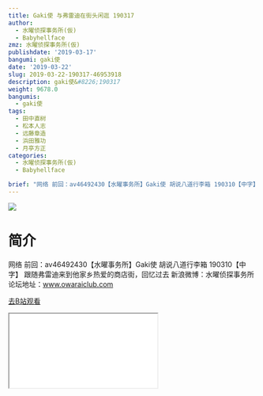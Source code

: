 ```yaml
---
title: Gaki使 与弗雷迪在街头闲逛 190317
author:
  - 水曜侦探事务所(仮)
  - Babyhellface
zmz: 水曜侦探事务所(仮)
publishdate: '2019-03-17'
bangumi: gaki使
date: '2019-03-22'
slug: 2019-03-22-190317-46953918
description: gaki使&#8226;190317
weight: 9678.0
bangumis:
  - gaki使
tags:
  - 田中直树
  - 松本人志
  - 远藤章造
  - 浜田雅功
  - 月亭方正
categories:
  - 水曜侦探事务所(仮)
  - Babyhellface

brief: "网络 前回：av46492430【水曜事务所】Gaki使 胡说八道行李箱 190310【中字】 跟随弗雷迪来到他家乡热爱的商店街，回忆过去 新浪微博：水曜侦探事务所 论坛地址：www.owaraiclub.com"
---
```

![](https://i.imgur.com/NMxDAvd.jpg)
# 简介  
网络
前回：av46492430【水曜事务所】Gaki使 胡说八道行李箱 190310【中字】
跟随弗雷迪来到他家乡热爱的商店街，回忆过去
新浪微博：水曜侦探事务所    论坛地址：www.owaraiclub.com  

[去B站观看](https://www.bilibili.com/video/av46953918/)
<div class ="resp-container"><iframe class="testiframe" src="//player.bilibili.com/player.html?aid=46953918"", scrolling="no", allowfullscreen="true" > </iframe></div> 
